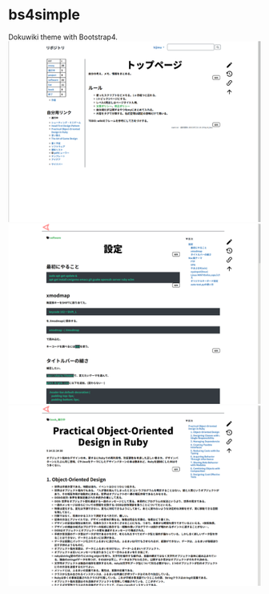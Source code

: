 # bs4simple
Dokuwiki theme with Bootstrap4.
![image0](/images/sc0.png?raw=true)
![image1](/images/sc1.png?raw=true)
![image2](/images/sc2.png?raw=true)
